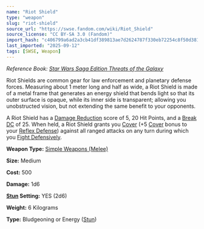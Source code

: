 ```yaml
---
name: "Riot Shield"
type: "weapon"
slug: "riot-shield"
source_url: "https://swse.fandom.com/wiki/Riot_Shield"
source_license: "CC BY-SA 3.0 (Fandom)"
import_hash: "c406799a6ad2a3cb41df389813ae7d2624787f330eb72254c8f50d381c3c4161"
last_imported: "2025-09-12"
tags: [SWSE, Weapon]
---
```

*Reference Book: [Star Wars Saga Edition Threats of the Galaxy](https://swse.fandom.com/wiki/Star_Wars_Saga_Edition_Threats_of_the_Galaxy)*

Riot Shields are common gear for law enforcement and planetary defense forces. Measuring about 1 meter long and half as wide, a Riot Shield is made of a metal frame that generates an energy shield that bends light so that its outer surface is opaque, while its inner side is transparent; allowing you unobstructed vision, but not extending the same benefit to your opponents.

A Riot Shield has a [Damage Reduction](https://swse.fandom.com/wiki/Damage_Reduction) score of 5, 20 Hit Points, and a [Break DC](https://swse.fandom.com/wiki/Break_DC) of 25. When held, a Riot Shield grants you [Cover](https://swse.fandom.com/wiki/Cover) (+5 [Cover](https://swse.fandom.com/wiki/Cover) bonus to your [Reflex Defense](https://swse.fandom.com/wiki/Reflex_Defense)) against all ranged attacks on any turn during which you [Fight Defensively](https://swse.fandom.com/wiki/Fight_Defensively).

**Weapon Type:** [Simple Weapons (Melee)](https://swse.fandom.com/wiki/Simple_Weapons_(Melee))

**Size:** Medium

**Cost:** 500

**Damage:** 1d6

**[Stun](https://swse.fandom.com/wiki/Stun) Setting:** YES (2d6)

**Weight:** 6 Kilograms

**Type:** Bludgeoning or Energy ([Stun](https://swse.fandom.com/wiki/Stun))